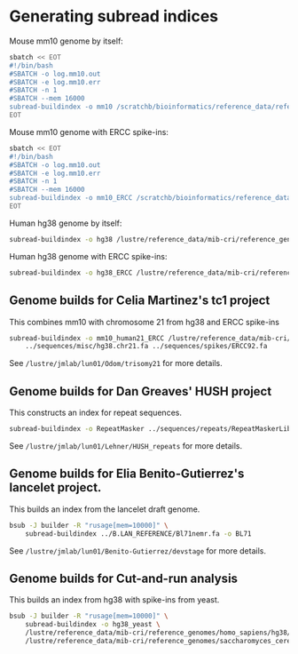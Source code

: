# Generating subread indices

Mouse mm10 genome by itself:

```sh
sbatch << EOT
#!/bin/bash
#SBATCH -o log.mm10.out
#SBATCH -e log.mm10.err
#SBATCH -n 1
#SBATCH --mem 16000
subread-buildindex -o mm10 /scratchb/bioinformatics/reference_data/reference_genomes/mus_musculus/mm10/fasta/mmu.mm10.fa
EOT
```

Mouse mm10 genome with ERCC spike-ins:

```sh
sbatch << EOT
#!/bin/bash
#SBATCH -o log.mm10.out
#SBATCH -e log.mm10.err
#SBATCH -n 1
#SBATCH --mem 16000
subread-buildindex -o mm10_ERCC /scratchb/bioinformatics/reference_data/reference_genomes/mus_musculus/mm10/fasta/mmu.mm10.fa ../sequences/spikes/ERCC92.fa
EOT
```

Human hg38 genome by itself:

```sh
subread-buildindex -o hg38 /lustre/reference_data/mib-cri/reference_genomes/homo_sapiens/hg38/fasta/hsa.hg38.fa
```

Human hg38 genome with ERCC spike-ins:

```sh
subread-buildindex -o hg38_ERCC /lustre/reference_data/mib-cri/reference_genomes/homo_sapiens/hg38/fasta/hsa.hg38.fa ../sequences/spikes/ERCC92.fa
```

## Genome builds for Celia Martinez's tc1 project

This combines mm10 with chromosome 21 from hg38 and ERCC spike-ins

```sh
subread-buildindex -o mm10_human21_ERCC /lustre/reference_data/mib-cri/reference_genomes/mus_musculus/mm10/fasta/mmu.mm10.fa \
	../sequences/misc/hg38.chr21.fa ../sequences/spikes/ERCC92.fa
```

See `/lustre/jmlab/lun01/Odom/trisomy21` for more details.

## Genome builds for Dan Greaves' HUSH project 

This constructs an index for repeat sequences.

```sh
subread-buildindex -o RepeatMasker ../sequences/repeats/RepeatMaskerLib.fasta
```

See `/lustre/jmlab/lun01/Lehner/HUSH_repeats` for more details.

## Genome builds for Elia Benito-Gutierrez's lancelet project.

This builds an index from the lancelet draft genome.

```sh
bsub -J builder -R "rusage[mem=10000]" \
    subread-buildindex ../B.LAN_REFERENCE/Bl71nemr.fa -o BL71
```

See `/lustre/jmlab/lun01/Benito-Gutierrez/devstage` for more details.

## Genome builds for Cut-and-run analysis

This builds an index from hg38 with spike-ins from yeast.

```sh
bsub -J builder -R "rusage[mem=10000]" \
    subread-buildindex -o hg38_yeast \
    /lustre/reference_data/mib-cri/reference_genomes/homo_sapiens/hg38/fasta/hsa.hg38.fa \
    /lustre/reference_data/mib-cri/reference_genomes/saccharomyces_cerevisiae/R64-1-1/fasta/sce.R64-1-1.fa
```

